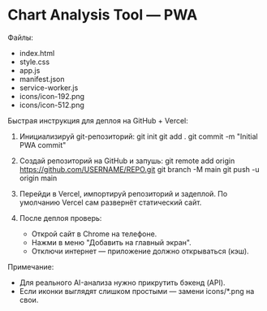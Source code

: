 Chart Analysis Tool — PWA
========================

Файлы:
  - index.html
  - style.css
  - app.js
  - manifest.json
  - service-worker.js
  - icons/icon-192.png
  - icons/icon-512.png

Быстрая инструкция для деплоя на GitHub + Vercel:

1) Инициализируй git-репозиторий:
   git init
   git add .
   git commit -m "Initial PWA commit"

2) Создай репозиторий на GitHub и запушь:
   git remote add origin https://github.com/USERNAME/REPO.git
   git branch -M main
   git push -u origin main

3) Перейди в Vercel, импортируй репозиторий и задеплой.
   По умолчанию Vercel сам развернёт статический сайт.

4) После деплоя проверь:
   - Открой сайт в Chrome на телефоне.
   - Нажми в меню "Добавить на главный экран".
   - Отключи интернет — приложение должно открываться (кэш).

Примечание:
- Для реального AI-анализа нужно прикрутить бэкенд (API).
- Если иконки выглядят слишком простыми — замени icons/*.png на свои.
